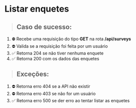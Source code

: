 # Listar enquetes

> ## Caso de sucesso:

1. ⛔️ Recebe uma requisição do tipo **GET** na rota **/api/surveys**
2. ⛔️ Valida se a requisição foi feita por um usuário
3. ✅ Retorna 204 se não tiver nenhuma enquete
4. ✅ Retorna 200 com os dados das enquetes

> ## Exceções:

1. ⛔️ Retorna erro 404 se a API não existir
2. ⛔️ Retorna erro 403 se não for um usuário
3. ✅ Retorna erro 500 se der erro ao tentar listar as enquetes
